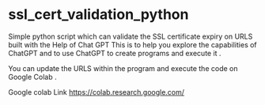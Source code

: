 # ssl_cert_validation_python

Simple python script which can validate the SSL certificate expiry on URLS built with the Help of Chat GPT 
This is to help you explore the capabilities of ChatGPT and to use ChatGPT to create programs and execute it .

You can update the URLS within the program and execute the code on Google Colab . 

Google colab Link 
https://colab.research.google.com/









